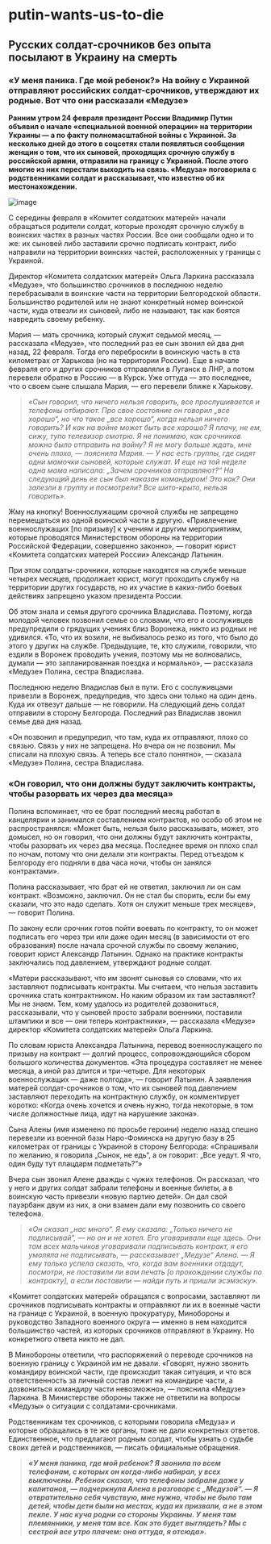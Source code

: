 # putin-wants-us-to-die
## Русских солдат-срочников без опыта посылают в Украину на смерть

### «У меня паника. Где мой ребенок?» На войну с Украиной отправляют российских солдат-срочников, утверждают их родные. Вот что они рассказали «Медузе»

**Ранним утром 24 февраля президент России Владимир Путин объявил о начале «специальной военной операции» на территории Украины — а по факту полномасштабной войны с Украиной. За несколько дней до этого в соцсетях стали появляться сообщения женщин о том, что их сыновей, проходящих срочную службу в российской армии, отправили на границу с Украиной. После этого многие из них перестали выходить на связь. «Медуза» поговорила с родственниками солдат и рассказывает, что известно об их местонахождении.**

![image](https://user-images.githubusercontent.com/100689748/156172318-5fc4fc5c-332e-44d7-a93e-a291d1e635cf.png)


С середины февраля в «Комитет солдатских матерей» начали обращаться родители солдат, которые проходят срочную службу в воинских частях в разных частях России. Все они сообщали одно и то же: их сыновей либо заставили срочно подписать контракт, либо направили на территории воинских частей, расположенных у границы с Украиной.

Директор «Комитета солдатских матерей» Ольга Ларкина рассказала «Медузе», что большинство срочников в последнюю неделю перебрасывали в воинские части на территории Белгородской области. Большинство родителей или не знают конкретный номер воинской части, куда отвезли их сыновей, либо не называют, так как боятся навредить своему ребенку. 

Мария — мать срочника, который служит седьмой месяц, — рассказала «Медузе», что последний раз ее сын звонил ей два дня назад, 22 февраля. Тогда его перебросили в воинскую часть в ста километрах от Харькова (но на территории России). Еще в начале февраля его и других срочников отправляли в Луганск в ЛНР, а потом перевели обратно в Россию — в Курск. Уже оттуда — это последнее, что о своем сыне слышала Мария, — его перевели ближе к Харькову. 

>*«Сын говорил, что ничего нельзя говорить, все прослушивается и телефоны отбирают. Про свое состояние он говорил „все хорошо“, но что такое „все хорошо“, когда нельзя ничего говорить? И как на войне может быть все хорошо? Я плачу, не ем, сижу, тупо телевизор смотрю. Я не понимаю, как срочников можно было отправить на войну? Я не могу больше ждать, мне очень плохо, — пояснила Мария. — У нас есть группы, где сидят одни мамочки сыновей, которые служат. И еще на той неделе одна мама написала: „Зачем срочников отправляют?“ На следующий день ее сын был наказан командиром! Это как? Они залезли в группу и посмотрели? Все шито-крыто, нельзя говорить».*

Жму на кнопку!
Военнослужащим срочной службы не запрещено перемещаться из одной воинской части в другую. «Привлечение военнослужащих [по призыву] к учениям и другим мероприятиям, которые проводятся Министерством обороны на территории Российской Федерации, совершенно законно», — говорит юрист «Комитета солдатских матерей России» Александр Латынин.

При этом солдаты-срочники, которые находятся на службе меньше четырех месяцев, продолжает юрист, могут проходить службу на территории других государств, но их участие в каких-либо боевых действиях запрещено указом президента России. 

Об этом знала и семья другого срочника Владислава. Поэтому, когда молодой человек позвонил семье со словами, что его и сослуживцев предупредили о грядущих учениях близ Воронежа, никто из родных не удивился. «То, что их возили, не выбивалось резко из того, что было до этого у других на службе. Предыдущие, те, кто служили, говорили, что ездили в Воронеж проводить учения, поэтому мы не волновались, думали — это запланированная поездка и нормально», — рассказала «Медузе» Полина, сестра Владислава. 

Последнюю неделю Владислав был в пути. Его с сослуживцами привезли в Воронеж, предупредив, что здесь они только на один день. Куда их отвезут дальше — не говорили. На следующий день солдат отправили в сторону Белгорода. Последний раз Владислав звонил семье два дня назад.

«Он позвонил и предупредил, что там, куда их отправляют, плохо со связью. Связь у них не запрещена. Но вчера он не позвонил. Мы списали на плохую связь. А теперь все стало понятно», — сказала «Медузе» Полина, сестра Владислава.

### «Он говорил, что они должны будут заключить контракты, чтобы разорвать их через два месяца»
Полина вспоминает, что ее брат последний месяц работал в канцелярии и занимался составлением контрактов, но особо об этом не распространялся: «Может быть, нельзя было рассказывать, может, это домысел, но он говорил, что они должны будут заключить контракты, чтобы разорвать их через два месяца. Последнее время он плохо спал по ночам, потому что они делали эти контракты. Перед отъездом к Белгороду его подняли в два часа ночи, чтобы он занялся контрактами».

Полина рассказывает, что брат ей не ответил, заключил ли он сам контракт. «Возможно, заключил. Он не стал бы спорить, если бы ему сказали, что это надо сделать. Хотя он служит меньше трех месяцев», — говорит Полина.  

По закону если срочник готов пойти воевать по контракту, то он может подписать его через три или даже один месяц (в зависимости от его образования) после начала срочной службы по своему желанию, говорит юрист Александр Латынин. Однако на практике контракты заключались под давлением, утверждают родные солдат.

«Матери рассказывают, что им звонят сыновья со словами, что их заставляют подписывать контракты. Мы считаем, что нельзя заставить срочника стать контрактником. Но каким образом их там заставляют? Мы не знаем. Тем, кому удалось из родителей дозвониться, рассказывали, что у сыновей просто забрали военники, поставили штампики и все — они теперь контрактники», — рассказала «Медузе» директор «Комитета солдатских матерей» Ольга Ларкина.

По словам юриста Александра Латынина, перевод военнослужащего по призыву на контракт — долгий процесс, сопровождающийся сбором большого количества документов. «Эта процедура составляет не менее месяца, а иной раз длится и три-четыре. Для некоторых военнослужащих — даже полгода», — говорит Латынин. А заявления матерей солдат-срочников о том, что их сыновей под давлением заставляют переходить на контрактную службу, он комментирует коротко: «Когда очень хочется и очень нужно, тогда некоторые, в том числе должностные лица, идут на нарушение закона».

Сына Алены (имя изменено по просьбе героини) неделю назад спешно перевезли из военной базы Наро-Фоминска на другую базу в 25 километрах от границы с Украиной в сторону Белгорода: «Спрашивали по желанию, я говорила „Сынок, не едь“, а он говорит: „Все уедут. Я что, один буду тут плацдарм подметать?“»

Вчера сын звонил Алене дважды с чужих телефонов. Он рассказал, что у него и других солдат забрали телефоны и военные билеты, а в воинскую часть привезли «новую партию детей». Он дал свой пауэрбанк двум из них, а они взамен дали ему позвонить со своего телефона.

>*«Он сказал „нас много“. Я ему сказала: „Только ничего не подписывай“, — но он и не хотел. Его уговаривали еще здесь. Они там всех мальчиков уговаривали подписывать контракт, я его умоляла не подписывать, — рассказывает „Медузе“ Алена. — Я ему только успела сказать, что, когда вам военники отдадут, посмотри, не поставили ли вам печать [о прохождении службы по контракту], а если поставили — найди путь и пришли эсэмэску».*

«Комитет солдатских матерей» обращался с вопросами, заставляют ли срочников подписывать контракты и отправляют ли их в военные части на границе с Украиной, в военную прокуратуру, Минобороны и руководство Западного военного округа — именно в нем находится большинство частей, из которых срочников отправляют в Украину. Но конкретного ответа никто не дал.

В Минобороны ответили, что распоряжений о переводе срочников на военную границу с Украиной им не давали. «Говорят, нужно звонить командиру воинской части, где происходит такая ситуация, и что вся ответственность за личный состав лежит на командире части, а дозвониться командиру части невозможно», — пояснила «Медузе» Ларкина. В Министерстве обороны также не ответили на вопросы «Медузы» о ситуации с солдатами-срочниками.

Родственникам тех срочников, с которыми говорила «Медуза» и которые обращались в те же органы, тоже не дали конкретных ответов. Единственное, что предлагают родным солдат, чтобы узнать о судьбе своих детей и родственников, — писать официальные обращения.

>**_«У меня паника, где мой ребенок? Я звонила по всем телефонам, с которых он когда-либо набирал, у всех выключены. Ребенок сказал, что телефоны забрали даже у капитанов, — подчеркнула Алена в разговоре с „Медузой“. — Я отвратительно себя чувствую, мне нужно, чтобы не было там детей, чтобы дети были на местах, куда их призвали, а не в этом пекле. У нас куча родни со стороны Украины. У меня там племянники, у меня там все. Как это будет выглядеть? Мы с сестрой все утро плачем: она оттуда, я отсюда»._**
